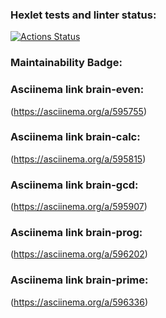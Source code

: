### Hexlet tests and linter status:
[![Actions Status](https://github.com/ArthurFloyd/frontend-project-44/workflows/hexlet-check/badge.svg)](https://github.com/ArthurFloyd/frontend-project-44/actions)

### Maintainability Badge:

### Asciinema link brain-even:
(https://asciinema.org/a/595755)

### Asciinema link brain-calc:
(https://asciinema.org/a/595815)

### Asciinema link brain-gcd:
(https://asciinema.org/a/595907)

### Asciinema link brain-prog:
(https://asciinema.org/a/596202)

### Asciinema link brain-prime:
(https://asciinema.org/a/596336)
